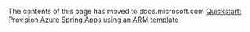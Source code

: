 The contents of this page has moved to docs.microsoft.com [Quickstart: Provision Azure Spring Apps using an ARM template](https://docs.microsoft.com/azure/spring-cloud/quickstart-deploy-infrastructure-vnet)